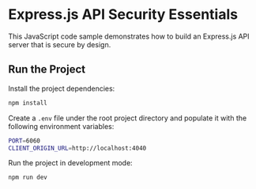 # Express.js API Security Essentials

This JavaScript code sample demonstrates how to build an Express.js API server that is secure by design.

## Run the Project

Install the project dependencies:

```bash
npm install
```

Create a `.env` file under the root project directory and populate it with the following environment variables:

```bash
PORT=6060
CLIENT_ORIGIN_URL=http://localhost:4040
```

Run the project in development mode:

```bash
npm run dev
```
